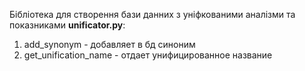 Бібліотека для створення бази данних з уніфкованими аналізми та показниками
**unificator.py**:
1. add_synonym - добавляет в бд синоним
2. get_unification_name - отдает унифицированное название